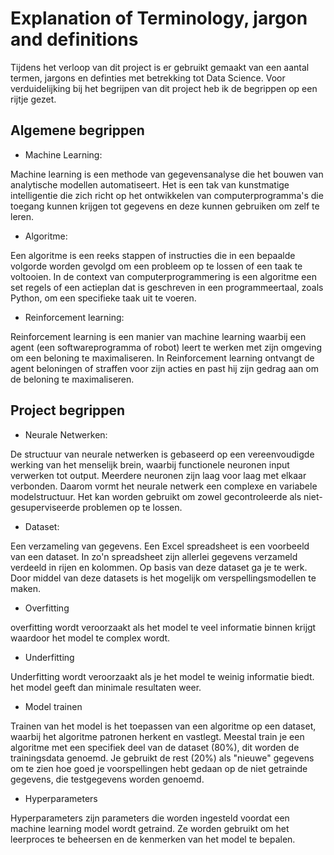# Explanation of Terminology, jargon and definitions

Tijdens het verloop van dit project is er gebruikt gemaakt van een aantal termen, jargons en definties met betrekking tot Data Science. Voor verduidelijking bij het begrijpen van dit project heb ik de begrippen op een rijtje gezet.

## Algemene begrippen

- Machine Learning:

Machine learning is een methode van gegevensanalyse die het bouwen van analytische modellen automatiseert. Het is een tak van kunstmatige intelligentie die zich richt op het ontwikkelen van computerprogramma's die toegang kunnen krijgen tot gegevens en deze kunnen gebruiken om zelf te leren.

- Algoritme:

Een algoritme is een reeks stappen of instructies die in een bepaalde volgorde worden gevolgd om een probleem op te lossen of een taak te voltooien. In de context van computerprogrammering is een algoritme een set regels of een actieplan dat is geschreven in een programmeertaal, zoals Python, om een specifieke taak uit te voeren.

- Reinforcement learning:

Reinforcement learning is een manier van machine learning waarbij een agent (een softwareprogramma of robot) leert te werken met zijn omgeving om een beloning te maximaliseren. In Reinforcement learning ontvangt de agent beloningen of straffen voor zijn acties en past hij zijn gedrag aan om de beloning te maximaliseren.

## Project begrippen

- Neurale Netwerken:

De structuur van neurale netwerken is gebaseerd op een vereenvoudigde werking van het menselijk brein, waarbij functionele neuronen input verwerken tot output. Meerdere neuronen zijn laag voor laag met elkaar verbonden. Daarom vormt het neurale netwerk een complexe en variabele modelstructuur. Het kan worden gebruikt om zowel gecontroleerde als niet-gesuperviseerde problemen op te lossen.

- Dataset:

Een verzameling van gegevens. Een Excel spreadsheet is een voorbeeld van een dataset. In zo'n spreadsheet zijn allerlei gegevens verzameld verdeeld in rijen en kolommen. Op basis van deze dataset ga je te werk. Door middel van deze datasets is het mogelijk om verspellingsmodellen te maken.

- Overfitting

overfitting wordt veroorzaakt als het model te veel informatie binnen krijgt waardoor het model te complex wordt.

- Underfitting

Underfitting wordt veroorzaakt als je het model te weinig informatie biedt. het model geeft dan minimale resultaten weer.

- Model trainen

Trainen van het model is het toepassen van een algoritme op een dataset, waarbij het algoritme patronen herkent en vastlegt. Meestal train je een algoritme met een specifiek deel van de dataset (80%), dit worden de trainingsdata genoemd. Je gebruikt de rest (20%) als "nieuwe" gegevens om te zien hoe goed je voorspellingen hebt gedaan op de niet getrainde gegevens, die testgegevens worden genoemd.

- Hyperparameters

Hyperparameters zijn parameters die worden ingesteld voordat een machine learning model wordt getraind. Ze worden gebruikt om het leerproces te beheersen en de kenmerken van het model te bepalen.



